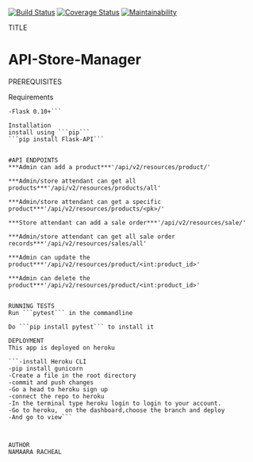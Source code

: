 [![Build Status](https://travis-ci.org/RachealN/API-Store-Manager-EndPoints.svg?branch=develop)](https://travis-ci.org/RachealN/API-Store-Manager-EndPoints)
[![Coverage Status](https://coveralls.io/repos/github/RachealN/API-Store-Manager-EndPoints/badge.svg?branch=develop)](https://coveralls.io/github/RachealN/API-Store-Manager-EndPoints?branch=develop)
[![Maintainability](https://api.codeclimate.com/v1/badges/0ac41a5a5c76fbb23519/maintainability)](https://codeclimate.com/github/RachealN/API-Store-Manager-EndPoints/maintainability)


TITLE
# API-Store-Manager

PREREQUISITES

Requirements

```-Python 2.7+ or 3.3+
-Flask 0.10+```

Installation
install using ```pip```
```pip install Flask-API```


#API ENDPOINTS
***Admin can add a product***'/api/v2/resources/product/'

***Admin/store attendant can get all products***'/api/v2/resources/products/all'

***Admin/store attendant can get a specific product***'/api/v2/resources/products/<pk>/'

***Store attendant can add a sale order***'/api/v2/resources/sale/'

***Admin/store attendant can get all sale order records***'/api/v2/resources/sales/all'

***Admin can update the product***'/api/v2/resources/product/<int:product_id>'

***Admin can delete the product***'/api/v2/resources/product/<int:product_id>'


RUNNING TESTS
Run ```pytest``` in the commandline

Do ```pip install pytest``` to install it

DEPLOYMENT
This app is deployed on heroku

```-install Heroku CLI 
-pip install gunicorn
-Create a file in the root directory
-commit and push changes
-Go a head to heroku sign up 
-connect the repo to heroku
-In the terminal type heroku login to login to your account.
-Go to heroku,  on the dashboard,choose the branch and deploy
-And go to view```



AUTHOR
NAMAARA RACHEAL
